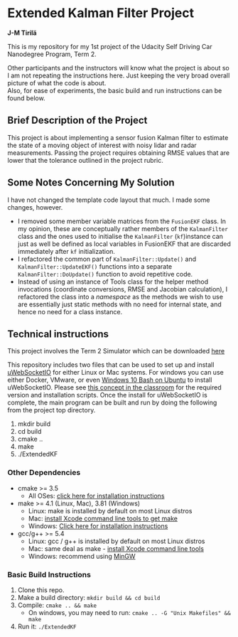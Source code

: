 # Extended Kalman Filter Project 

**J-M Tirilä**

This is my repository for my 1st project of the Udacity Self Driving Car Nanodegree Program, Term 2.

Other participants and the instructors will know what the project is about so I am not repeating the instructions here. 
Just keeping the very broad overall picture of what the code is about.  
Also, for ease of experiments, the basic build and run instructions can be found below.  

## Brief Description of the Project

This project is about implementing a sensor fusion Kalman filter to estimate the state of a moving object of interest with noisy lidar and radar measurements. Passing the project requires obtaining RMSE values that are lower that the tolerance outlined in the project rubric. 

## Some Notes Concerning My Solution

I have not changed the template code layout that much. I made some changes, however.

 * I removed some member variable matrices from the `FusionEKF` class. In my opinion, these are conceptually 
   rather members of the `KalmanFilter` class and the ones used to initialise the `KalmanFilter` (`kf`)instance can just 
   as well be defined as local variables in FusionEKF that are discarded immediately after `kf` initialization.  
 * I refactored the common part of `KalmanFilter::Update()` and `KalmanFilter::UpdateEKF()` functions into a separate
   `KalmanFilter::DoUpdate()` function to avoid repetitive code. 
 * Instead of using an instance of Tools class for the helper method invocations (coordinate conversions, 
    RMSE and Jacobian calculation), I refactored
   the class into a _namespace_ as the methods we wish to use are essentially just static methods
   with no need for internal state, and hence no need for a class instance. 

## Technical instructions

This project involves the Term 2 Simulator which can be downloaded [here](https://github.com/udacity/self-driving-car-sim/releases)

This repository includes two files that can be used to set up and install [uWebSocketIO](https://github.com/uWebSockets/uWebSockets) for either Linux or Mac systems. For windows you can use either Docker, VMware, or even [Windows 10 Bash on Ubuntu](https://www.howtogeek.com/249966/how-to-install-and-use-the-linux-bash-shell-on-windows-10/) to install uWebSocketIO. Please see [this concept in the classroom](https://classroom.udacity.com/nanodegrees/nd013/parts/40f38239-66b6-46ec-ae68-03afd8a601c8/modules/0949fca6-b379-42af-a919-ee50aa304e6a/lessons/f758c44c-5e40-4e01-93b5-1a82aa4e044f/concepts/16cf4a78-4fc7-49e1-8621-3450ca938b77) for the required version and installation scripts.
Once the install for uWebSocketIO is complete, the main program can be built and run by doing the following from the project top directory.

1. mkdir build
2. cd build
3. cmake ..
4. make
5. ./ExtendedKF


### Other Dependencies

* cmake >= 3.5
  * All OSes: [click here for installation instructions](https://cmake.org/install/)
* make >= 4.1 (Linux, Mac), 3.81 (Windows)
  * Linux: make is installed by default on most Linux distros
  * Mac: [install Xcode command line tools to get make](https://developer.apple.com/xcode/features/)
  * Windows: [Click here for installation instructions](http://gnuwin32.sourceforge.net/packages/make.htm)
* gcc/g++ >= 5.4
  * Linux: gcc / g++ is installed by default on most Linux distros
  * Mac: same deal as make - [install Xcode command line tools](https://developer.apple.com/xcode/features/)
  * Windows: recommend using [MinGW](http://www.mingw.org/)

### Basic Build Instructions

1. Clone this repo.
2. Make a build directory: `mkdir build && cd build`
3. Compile: `cmake .. && make` 
   * On windows, you may need to run: `cmake .. -G "Unix Makefiles" && make`
4. Run it: `./ExtendedKF `
